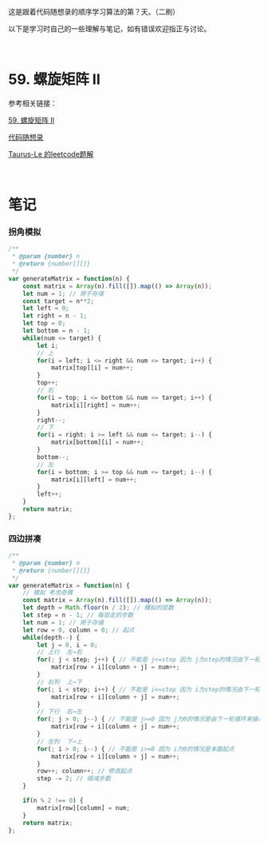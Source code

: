 这是跟着代码随想录的顺序学习算法的第？天。（二刷）

以下是学习时自己的一些理解与笔记，如有错误欢迎指正与讨论。

<br/>

# 59. 螺旋矩阵 II

参考相关链接：

[59. 螺旋矩阵 II](https://leetcode-cn.com/problems/spiral-matrix-ii/)

[代码随想录](https://www.programmercarl.com/0059.%E8%9E%BA%E6%97%8B%E7%9F%A9%E9%98%B5II.html)

[Taurus-Le 的leetcode题解](https://leetcode-cn.com/problems/spiral-matrix/solution/luo-xuan-ju-zhen-by-leetcode-solution/441395)

<br/>

# 笔记

### 拐角模拟

```js
/**
 * @param {number} n
 * @return {number[][]}
 */
var generateMatrix = function(n) {
    const matrix = Array(n).fill([]).map(() => Array(n));
    let num = 1; // 用于存储
    const target = n**2;
    let left = 0;
    let right = n - 1;
    let top = 0;
    let bottom = n - 1;
    while(num <= target) {
        let i;
        // 上
        for(i = left; i <= right && num <= target; i++) {
            matrix[top][i] = num++;
        }
        top++;
        // 右
        for(i = top; i <= bottom && num <= target; i++) {
            matrix[i][right] = num++;
        }
        right--;
        // 下
        for(i = right; i >= left && num <= target; i--) {
            matrix[bottom][i] = num++;
        }
        bottom--;
        // 左
        for(i = bottom; i >= top && num <= target; i--) {
            matrix[i][left] = num++;
        }
        left++;
    }
    return matrix;
};
```



### 四边拼凑

```javascript
/**
 * @param {number} n
 * @return {number[][]}
 */
var generateMatrix = function(n) {
    // 模拟 考虑奇偶
    const matrix = Array(n).fill([]).map(() => Array(n));
    let depth = Math.floor(n / 2); // 模拟的层数
    let step = n - 1; // 每层走的步数
    let num = 1; // 用于存储
    let row = 0, column = 0; // 起点
    while(depth--) {
        let j = 0, i = 0;
        // 上行  左→右
        for(; j < step; j++) { // 不能是 j<=step 因为 j为step的情况由下一轮循环来操作
            matrix[row + i][column + j] = num++;
        }
        // 右列  上→下
        for(; i < step; i++) { // 不能是 i<=step 因为 i为step的情况由下一轮循环来操作
            matrix[row + i][column + j] = num++;
        }
        // 下行  右→左
        for(; j > 0; j--) { // 不能是 j>=0 因为 j为0的情况是由下一轮循环来操作
            matrix[row + i][column + j] = num++;
        }
        // 左列  下→上
        for(; i > 0; i--) { // 不能是 i>=0 因为 i为0的情况是本圈起点
            matrix[row + i][column + j] = num++;
        }
        row++; column++; // 修改起点
        step -= 2; // 缩减步数
    }

    if(n % 2 !== 0) {
        matrix[row][column] = num;
    }
    return matrix;
};
```

